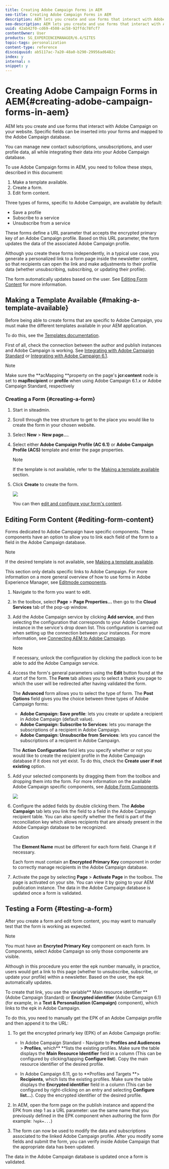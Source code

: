 ```yaml
---
title: Creating Adobe Campaign Forms in AEM
seo-title: Creating Adobe Campaign Forms in AEM
description: AEM lets you create and use forms that interact with Adobe Campaign on your website. Specific fields can be inserted into your forms and mapped to the Adobe Campaign database.
seo-description: AEM lets you create and use forms that interact with Adobe Campaign on your website. Specific fields can be inserted into your forms and mapped to the Adobe Campaign database.
uuid: 42ab42f0-cd69-4508-ac58-92ffdc78fcf7
contentOwner: User
products: SG_EXPERIENCEMANAGER/6.4/SITES
topic-tags: personalization
content-type: reference
discoiquuid: ab5117ac-7a20-48a0-b290-29956ad6482c
index: y
internal: n
snippet: y
---
```


# Creating Adobe Campaign Forms in AEM{#creating-adobe-campaign-forms-in-aem}

AEM lets you create and use forms that interact with Adobe Campaign on your website. Specific fields can be inserted into your forms and mapped to the Adobe Campaign database.

You can manage new contact subscriptions, unsubscriptions, and user profile data, all while integrating their data into your Adobe Campaign database.

To use Adobe Campaign forms in AEM, you need to follow these steps, described in this document:

1. Make a template available.
1. Create a form.
1. Edit form content.

Three types of forms, specific to Adobe Campaign, are available by default:

* Save a profile
* Subscribe to a service
* Unsubscribe from a service

These forms define a URL parameter that accepts the encrypted primary key of an Adobe Campaign profile. Based on this URL parameter, the form updates the data of the associated Adobe Campaign profile.

Although you create these forms independently, in a typical use case, you generate a personalized link to a form page inside the newsletter content, so that recipients can open the link and make adjustments to their profile data (whether unsubscribing, subscribing, or updating their profile).

The form automatically updates based on the user. See [Editing Form Content](#editingformcontent) for more information.

## Making a Template Available {#making-a-template-available}

Before being able to create forms that are specific to Adobe Campaign, you must make the different templates available in your AEM application.

To do this, see the [Templates documentation](../../../sites/developing/using/page-templates-static.md#templateavailability).

First of all, check the connection between the author and publish instances and Adobe Campaign is working. See [Integrating with Adobe Campaign Standard](../../../sites/administering/using/campaignstandard.md) or [Integrating with Adobe Campaign 6.1](../../../sites/administering/using/campaignonpremise.md).

>[!NOTE]
>
>Make sure the **acMapping **property on the page's **jcr:content** node is set to **mapRecipient** or **profile** when using Adobe Campaign 6.1.x or Adobe Campaign Standard, respectively
>

### Creating a Form {#creating-a-form}

1. Start in siteadmin.
1. Scroll through the tree structure to get to the place you would like to create the form in your chosen website.
1. Select **New** &gt; **New page...**.
1. Select either **Adobe Campaign Profile (AC 6.1)** or **Adobe Campaign Profile (ACS)** template and enter the page properties.

   >[!NOTE]
   >
   >If the template is not available, refer to the [Making a template available](../../../sites/classic-ui-authoring/using/classic-personalization-ac.md#activatingatemplate) section.

1. Click **Create** to create the form.

   ![](assets/chlimage_1-203.png)

   You can then [edit and configure your form's content](#editingformcontent).

## Editing Form Content {#editing-form-content}

Forms dedicated to Adobe Campaign have specific components. These components have an option to allow you to link each field of the form to a field in the Adobe Campaign database.

>[!NOTE]
>
>If the desired template is not available, see [Making a template available](../../../sites/classic-ui-authoring/using/classic-personalization-ac.md#activatingatemplate).

This section only details specific links to Adobe Campaign. For more information on a more general overview of how to use forms in Adobe Experience Manager, see [Editmode components](../../../sites/classic-ui-authoring/using/classic-page-author-edit-mode.md).

1. Navigate to the form you want to edit.
1. In the toolbox, select **Page** &gt; **Page Properties...** then go to the **Cloud Services** tab of the pop-up window.
1. Add the Adobe Campaign service by clicking **Add service**, and then selecting the configuration that corresponds to your Adobe Campaign instance in the service's drop down list. This configuration is carried out when setting up the connection between your instances. For more information, see [Connecting AEM to Adobe Campaign](../../../sites/administering/using/campaignonpremise.md#connectingaemtoadobecampaign).

   >[!NOTE]
   >
   >If necessary, unlock the configuration by clicking the padlock icon to be able to add the Adobe Campaign service.

1. Access the form's general parameters using the **Edit** button found at the start of the form. The **Form** tab allows you to select a thank you page to which the user will be redirected after having validated the form.

   The **Advanced** form allows you to select the type of form. The **Post Options** field gives you the choice between three types of Adobe Campaign forms:

    * **Adobe Campaign: Save profile**: lets you create or update a recipient in Adobe Campaign (default value).
    * **Adobe Campaign: Subscribe to Services**: lets you manage the subscriptions of a recipient in Adobe Campaign.
    * **Adobe Campaign: Unsubscribe from Services**: lets you cancel the subscriptions of a recipient in Adobe Campaign.

   The **Action Configuration** field lets you specify whether or not you would like to create the recipient profile in the Adobe Campaign database if it does not yet exist. To do this, check the **Create user if not existing** option.

1. Add your selected components by dragging them from the toolbox and dropping them into the form. For more information on the available Adobe Campaign specific components, see [Adobe Form Components](../../../sites/classic-ui-authoring/using/classic-personalization-ac-components.md).

   ![](assets/chlimage_1-204.png)

1. Configure the added fields by double clicking them. The **Adobe Campaign** tab lets you link the field to a field in the Adobe Campaign recipient table. You can also specify whether the field is part of the reconciliation key which allows recipients that are already present in the Adobe Campaign database to be recognized.

   >[!CAUTION]
   >
   >The **Element Name** must be different for each form field. Change it if necessary.
   >
   >
   >Each form must contain an **Encrypted Primary Key** component in order to correctly manage recipients in the Adobe Campaign database.

1. Activate the page by selecting **Page** &gt; **Activate Page** in the toolbox. The page is activated on your site. You can view it by going to your AEM publication instance. The data in the Adobe Campaign database is updated once a form is validated.

## Testing a Form {#testing-a-form}

After you create a form and edit form content, you may want to manually test that the form is working as expected.

>[!NOTE]
>
>You must have an **Encryted Primary Key** component on each form. In Components, select Adobe Campaign so only those componente are visible. 
>
>Although in this procedure you enter the epk number manually, in practice, users would get a link to this page (whether to unsubscribe, subscribe, or update your profile) within a newsletter. Based on the user, the epk automatically updates.
>
>To create that link, you use the variable** Main resource identifier **(Adobe Campaign Standard) or **Encrypted identifier** (Adobe Campaign 6.1) (for example, in a **Text & Personalization (Campaign)** component), which links to the epk in Adobe Campaign.

To do this, you need to manually get the EPK of an Adobe Campaign profile and then append it to the URL:

1. To get the encrypted primarly key (EPK) of an Adobe Campaign profile:

    * In Adobe Campaign Standard - Navigate to **Profiles and Audiences** &gt; **Profiles**, which** **lists the existing profiles. Make sure the table displays the **Main Resource Identifier** field in a column (This can be configured by clicking/tapping **Configure list**). Copy the main resource identifier of the desired profile.
    
    * In Adobe Campaign 6.11, go to **Profiles and Targets **&gt; **Recipients**, which lists the existing profiles. Make sure the table displays the **Encrypted identifier** field in a column (This can be configured by right-clicking on an entry and selecting **Configure list...**). Copy the encrypted identifier of the desired profile.

1. In AEM, open the form page on the publish instance and append the EPK from step 1 as a URL parameter: use the same name that you previously defined in the EPK component when authoring the form (for example: `?epk=...`)
1. The form can now be used to modify the data and subscriptions associated to the linked Adobe Campaign profile. After you modify some fields and submit the form, you can verify inside Adobe Campaign that the appropriate data has been updated.

The data in the Adobe Campaign database is updated once a form is validated.
